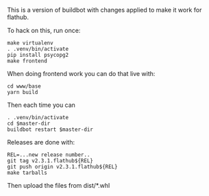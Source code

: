 This is a version of buildbot with changes applied to make it work
for flathub.

To hack on this, run once:

```
make virtualenv
. .venv/bin/activate
pip install psycopg2
make frontend
```

When doing frontend work you can do that live with:

```
cd www/base
yarn build
```

Then each time you can

```
. .venv/bin/activate
cd $master-dir
buildbot restart $master-dir
```

Releases are done with:

```
REL=...new release number..
git tag v2.3.1.flathub${REL}
git push origin v2.3.1.flathub${REL}
make tarballs
```

Then upload the files from dist/*.whl
